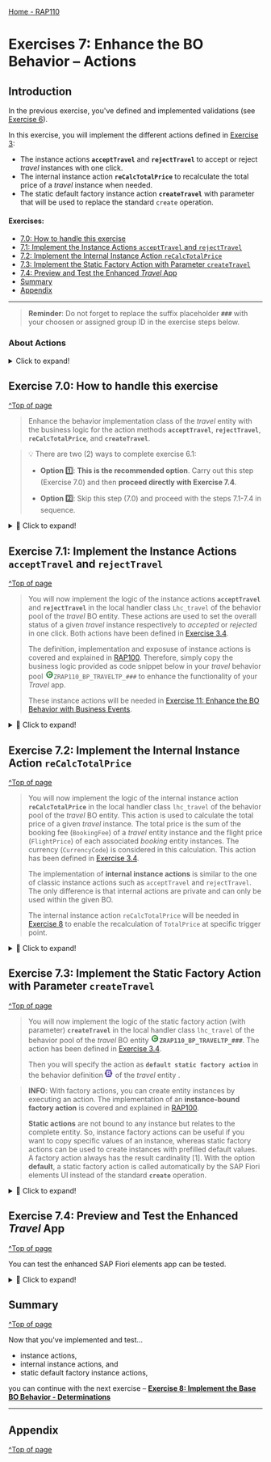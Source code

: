 [Home - RAP110](../../README.md)

# Exercises 7: Enhance the BO Behavior – Actions 

## Introduction

In the previous exercise, you've defined and implemented validations (see [Exercise 6](../ex06/README.md)).

In this exercise, you will implement the different actions defined in [Exercise 3](../ex03/README.md):
- The instance actions **`acceptTravel`** and **`rejectTravel`** to accept or reject _travel_ instances with one click. 
- The internal instance action **`reCalcTotalPrice`** to recalculate the total price of a _travel_ instance when needed. 
- The static default factory instance action **`createTravel`** with parameter that will be used to replace the standard `create` operation.


#### Exercises:
- [7.0: How to handle this exercise](#exercise-70-how-to-handle-this-exercise)
- [7.1: Implement the Instance Actions `acceptTravel` and `rejectTravel`](#exercise-71-implement-the-instance-actions-accepttravel-and-rejecttravel)
- [7.2: Implement the Internal Instance Action `reCalcTotalPrice`](#exercise-72-implement-the-internal-instance-action-recalctotalprice)
- [7.3: Implement the Static Factory Action with Parameter `createTravel`](#exercise-73-implement-the-static-factory-action-with-parameter-createtravel)
- [7.4: Preview and Test the Enhanced _Travel_ App](#exercise-74-preview-and-test-the-enhanced-travel-app)
- [Summary](#summary)
- [Appendix](#appendix)

----

> **Reminder**: Do not forget to replace the suffix placeholder **`###`** with your choosen or assigned group ID in the exercise steps below. 

### About Actions

 <details>
  <summary>Click to expand!</summary>

> In the RAP context, an action is a non-standard operation that change the data of a BO instance. 
> 
> Actions are specified in behavior definitions and implemented in ABAP behavior pools. 
> By default, actions are related to instances of a BO entity. The addition `static` allows you to define a static action that are not bound to any instance but relates to the complete entity.
> 
> Two main categories of actions can be implemented in RAP:  
> - **Non-factory actions**: Defines a RAP action which offers non-standard behavior. The custom logic must be implemented in the RAP handler method `FOR MODIFY`. An action per default relates to a RAP BO entity instance and changes the state of the instance.  An action is related to an instance by default. Non-factory actions can be instance-bound (default) or static.
> - **Factory actions**: Factory actions are used to create RAP BO entity instances. Factory actions can be instance-bound (default) or static. Instance-bound factory actions can copy specific values of an instance. Static factory actions can be used to create instances with prefilled default values.
>
> ℹ **Further reading**: [Actions](https://help.sap.com/viewer/923180ddb98240829d935862025004d6/Cloud/en-US/83bad707a5a241a2ae93953d81d17a6b.html) **|** [CDS BDL - non-standard operations](https://help.sap.com/doc/abapdocu_cp_index_htm/CLOUD/en-US/index.htm?file=abenbdl_nonstandard.htm) **|** [ABAP EML - response_param](https://help.sap.com/doc/abapdocu_cp_index_htm/CLOUD/en-US/index.htm?file=abapeml_response.htm)   
> ℹ **Further reading**: [RAP BO Contract](https://help.sap.com/docs/BTP/923180ddb98240829d935862025004d6/3a402c5cf6a74bc1a1de080b2a7c6978.html) **|** [RAP BO Provider API (derived types, %cid, implicit response parameters,...)](https://help.sap.com/docs/BTP/923180ddb98240829d935862025004d6/2a3da8a5b19e4f6b953e9a11fb5cc747.html?version=Cloud) 

 </details>


## Exercise 7.0: How to handle this exercise

[^Top of page](#)

> Enhance the behavior implementation class of the _travel_ entity with the business logic for the action methods **`acceptTravel`**, **`rejectTravel`**, **`reCalcTotalPrice`**, and **`createTravel`**.

> 💡 There are two (2) ways to complete exercise 6.1:
> 
> - **Option 1️⃣**: **This is the recommended option**. Carry out this step (Exercise 7.0) and then **proceed directly with Exercise 7.4**.
>
> - **Option 2️⃣**: Skip this step (7.0) and proceed with the steps 7.1-7.4 in sequence. 

<details>
  <summary>🔵 Click to expand!</summary>
 
 1. Go to the behavior implementation class of the _travel_ entity ![class](../images/adt_class.png)**ZRAP110_BP_TRAVELTP_###** and adjust it.
 
    For that, replace the whole source code on the **Local Types** tab with the source code provided in the source code document linked below and replace the placeholder **`###`** with your group ID.
    
    ▶📄 **Source code document:** ![class](../images/adt_class.png)[Behavior Implementation Class ZRAP110_BP_TRAVELTP_###](sources/EX07_CLASS_ZRAP110_BP_TRAVELTP.txt)
  
 2. Save ![save icon](../images/adt_save.png) and activate ![activate icon](../images/adt_activate.png) the changes.  

 3. Now, specify the static factory action **`createTravel`** as **default** in the behavior definition of the _travel_ entity ![bdef](../images/adt_bdef.png)**`ZRAP110_R_TRAVELTP_###`**. 
 
    For that, add the keyword **`default`** after the keyword **`static`** as shown on the screenshot below. 
 
    <img src="images/ex702.png" alt="Travel BDEF" width="50%"> 
     
 4. Save ![save icon](../images/adt_save.png) and activate ![activate icon](../images/adt_activate.png) the changes.  
 
    Now, the static default factory action **`createTravel`** will be automatically called by the SAP Fiori elements UI instead of the standard **`create`** operation.
    
 5. You can now **proceed directly with Exercise 7.4**.

</details>

## Exercise 7.1: Implement the Instance Actions `acceptTravel` and `rejectTravel`
[^Top of page](#)

> You will now implement the logic of the instance actions **`acceptTravel`** and **`rejectTravel`** in the local handler class `Lhc_travel` of the behavior pool of the _travel_ BO entity. These actions are used to set the overall status of a given _travel_ instance respectively to _accepted_ or _rejected_ in one click. Both actions have been defined in [Exercise 3.4](../ex03/README.md).
> 
> The definition, implementation and exposuse of instance actions is covered and explained in [RAP100](../../../rap100#exercises). Therefore, simply copy the business logic provided as code snippet below in your _travel_ behavior pool ![ABAP class](../images/adt_class.png)`ZRAP110_BP_TRAVELTP_###` to enhance the functionality of your _Travel_ app.
> 
> These instance actions will be needed in [Exercise 11: Enhance the BO Behavior with Business Events](../ex11/README.md).

<details>
  <summary>🔵 Click to expand!</summary>

### Exercise 7.1.1: Implement the InstanceActions `acceptTravel`

> Implement the action behavior in the local handler method `acceptTravel` of the behavior pool of the _travel_ entity.
 
<details>
  <summary>🟣 Click to expand!</summary>
  
 1. Go to the method **`acceptTravel`** of the local handler class `lhc_travel` in the behavior implementation class ![ABAP class](../images/adt_class.png)**`ZRAP110_BP_TRAVELTP_###`** and replace the empty method implementation with the code provide below. 
 
    Replace all occurences of the placeholder `###` with your group ID.
 
    ```ABAP
    **************************************************************************
    * Instance-bound action acceptTravel
    **************************************************************************
      METHOD acceptTravel.
        MODIFY ENTITIES OF ZRAP110_R_TravelTP_### IN LOCAL MODE
             ENTITY travel
                UPDATE FIELDS ( OverallStatus )
                   WITH VALUE #( FOR key IN keys ( %tky         = key-%tky
                                                   OverallStatus = travel_status-accepted ) ). " 'A' Accepted

        " read changed data for result
        READ ENTITIES OF ZRAP110_R_TravelTP_### IN LOCAL MODE
          ENTITY travel
             ALL FIELDS WITH
             CORRESPONDING #( keys )
           RESULT DATA(travels).

        result = VALUE #( FOR travel IN travels ( %tky = travel-%tky  %param = travel ) ).
      ENDMETHOD.
    ```
 
 2. Save ![save icon](../images/adt_save.png) and activate ![activate icon](../images/adt_activate.png) the changes.  
 
</details> 

### Exercise 7.1.2: Implement the Instance Actions `rejectTravel`

> Implement the action behavior in the local handler method `rejectTravel` of the behavior pool of the _travel_ entity.

<details>
  <summary>🟣 Click to expand!</summary>
  
 1. Go to the method **`rejectTravel`** of the local handler class `lhc_travel` in the behavior implementation class ![ABAP class](../images/adt_class.png)**`ZRAP110_BP_TRAVELTP_###`** and replace the empty method implementation with the code provide below. 
 
    Replace all occurences of the placeholder `###` with your group ID.
 
    ```ABAP
    **************************************************************************
    * Instance-bound action rejectTravel
    **************************************************************************
      METHOD rejectTravel.
        MODIFY ENTITIES OF ZRAP110_R_TravelTP_### IN LOCAL MODE
             ENTITY travel
                UPDATE FIELDS ( OverallStatus )
                   WITH VALUE #( FOR key IN keys ( %tky         = key-%tky
                                                   OverallStatus = travel_status-rejected ) ). " 'X' Rejected

        " read changed data for result
        READ ENTITIES OF ZRAP110_R_TravelTP_### IN LOCAL MODE
          ENTITY travel
             ALL FIELDS WITH
             CORRESPONDING #( keys )
           RESULT DATA(travels).

        result = VALUE #( FOR travel IN travels ( %tky = travel-%tky  %param = travel ) ).
      ENDMETHOD.
    ```
 
 2. Save ![save icon](../images/adt_save.png) and activate ![activate icon](../images/adt_activate.png) the changes.  

</details>

</details>

## Exercise 7.2: Implement the Internal Instance Action `reCalcTotalPrice`
[^Top of page](#)

> You will now implement the logic of the internal instance action **`reCalcTotalPrice`** in the local handler class `lhc_travel` of the behavior pool of the _travel_ BO entity. This action is used to calculate the total price of a given _travel_ instance. The total price is the sum of the booking fee (`BookingFee`) of a _travel_ entity instance and the flight price (`FlightPrice`) of each associated _booking_ entity instances. The currency (`CurrencyCode`) is considered in this calculation. 
> This action has been defined in [Exercise 3.4](../ex03/README.md).
> 
> The implementation of **internal instance actions** is similar to the one of classic instance actions such as `acceptTravel` and `rejectTravel`. The only difference is that internal actions are private and can only be used within the given BO.
> 
> The internal instance action `reCalcTotalPrice` will be needed in [Exercise 8](../ex11/README.md) to enable the recalculation of `TotalPrice` at specific trigger point.

<details>
  <summary>🔵 Click to expand!</summary>
  
 1. Go to the method **`reCalcTotalPrice`** of the local handler class `lhc_travel` in the behavior implementation class ![ABAP class](../images/adt_class.png)**`ZRAP110_BP_TRAVELTP_###`** and replace the empty method implementation with the code provide below. 
 
    > ⚠ Please note: Only few currency codes conversion factors are currently maintained in the present system D23.
 
    Replace all occurences of the placeholder `###` with your group ID.
 
    ```ABAP
    **************************************************************************
    * Internal instance-bound action calculateTotalPrice
    **************************************************************************
      METHOD reCalctotalprice.
         TYPES: BEGIN OF ty_amount_per_currencycode,
                  amount        TYPE /dmo/total_price,
                  currency_code TYPE /dmo/currency_code,
                END OF ty_amount_per_currencycode.

         DATA: amounts_per_currencycode TYPE STANDARD TABLE OF ty_amount_per_currencycode.

         " Read all relevant travel instances.
         READ ENTITIES OF ZRAP110_R_TravelTP_### IN LOCAL MODE
              ENTITY Travel
                 FIELDS ( BookingFee CurrencyCode )
                 WITH CORRESPONDING #( keys )
              RESULT DATA(travels).

         DELETE travels WHERE CurrencyCode IS INITIAL.

         " Read all associated bookings and add them to the total price.
         READ ENTITIES OF ZRAP110_R_TravelTP_### IN LOCAL MODE
           ENTITY Travel BY \_Booking
             FIELDS ( FlightPrice CurrencyCode )
           WITH CORRESPONDING #( travels )
           LINK DATA(booking_links)
           RESULT DATA(bookings).

         LOOP AT travels ASSIGNING FIELD-SYMBOL(<travel>).
           " Set the start for the calculation by adding the booking fee.
           amounts_per_currencycode = VALUE #( ( amount        = <travel>-bookingfee
                                                 currency_code = <travel>-currencycode ) ).

           LOOP AT booking_links INTO DATA(booking_link) USING KEY id WHERE source-%tky = <travel>-%tky.
             " Short dump occurs if link table does not match read table, which must never happen
             DATA(booking) = bookings[ KEY id  %tky = booking_link-target-%tky ].
             COLLECT VALUE ty_amount_per_currencycode( amount        = booking-flightprice
                                                       currency_code = booking-currencycode ) INTO amounts_per_currencycode.
           ENDLOOP.

           DELETE amounts_per_currencycode WHERE currency_code IS INITIAL.

           CLEAR <travel>-TotalPrice.
           LOOP AT amounts_per_currencycode INTO DATA(amount_per_currencycode).
             " If needed do a Currency Conversion
             IF amount_per_currencycode-currency_code = <travel>-CurrencyCode.
               <travel>-TotalPrice += amount_per_currencycode-amount.
             ELSE.
               /dmo/cl_flight_amdp=>convert_currency(
                  EXPORTING
                    iv_amount                   =  amount_per_currencycode-amount
                    iv_currency_code_source     =  amount_per_currencycode-currency_code
                    iv_currency_code_target     =  <travel>-CurrencyCode
                    iv_exchange_rate_date       =  cl_abap_context_info=>get_system_date( )
                  IMPORTING
                    ev_amount                   = DATA(total_booking_price_per_curr)
                 ).
               <travel>-TotalPrice += total_booking_price_per_curr.
             ENDIF.
           ENDLOOP.
         ENDLOOP.

         " write back the modified total_price of travels
         MODIFY ENTITIES OF ZRAP110_R_TravelTP_### IN LOCAL MODE
           ENTITY travel
             UPDATE FIELDS ( TotalPrice )
             WITH CORRESPONDING #( travels ).
                
       ENDMETHOD.
    ```
 
 2. Save ![save icon](../images/adt_save.png) and activate ![activate icon](../images/adt_activate.png) the changes.  
                
</details>
   

## Exercise 7.3: Implement the Static Factory Action with Parameter `createTravel`
[^Top of page](#)

> You will now implement the logic of the static factory action (with parameter) **`createTravel`** in the local handler class `lhc_travel` of the behavior pool of the _travel_ BO entity ![ABAP class](../images/adt_class.png)**`ZRAP110_BP_TRAVELTP_###`**. The action has been defined in [Exercise 3.4](../ex03/README.md). 
> 
> Then you will specify the action as **`default static factory action`** in the behavior definition![bdef](../images/adt_bdef.png) of the _travel_ entity . 
               
> **INFO**: With factory actions, you can create entity instances by executing an action. The implementation of an **instance-bound factory action** is covered and explained in [RAP100](../../../rap100#exercises). 
>                
> **Static actions** are not bound to any instance but relates to the complete entity. So, instance factory actions can be useful if you want to copy specific values of an instance, whereas static factory actions can be used to create instances with prefilled default values. A factory action always has the result cardinality [1]. With the option **default**, a static factory action is called automatically by the SAP Fiori elements UI instead of the standard **`create`** operation.

<details>
  <summary>🔵 Click to expand!</summary>
  
 1. You can have a look at the CDS abstract entity ![ddls](../images/adt_ddls.png)`ZRAP110_A_Create_Travel_###`. It will be used to define the structure of the input parameter.
 
    <details>
     <summary>Have a look at the source code of the abstract entity</summary>
     
      <img src="images/ex701.png" alt="CDS abstract entity" width="50%">  
     
     Below is the formatted source code:
      
      ```ABAP
      @EndUserText.label: 'Parameter for Creating Travel+Booking'
      define abstract entity ZRAP110_A_Create_Travel_###
      {
        @Consumption.valueHelpDefinition: [ { entity: { name: '/DMO/I_Customer_StdVH', element: 'CustomerID' } } ]
        customer_id   : /dmo/customer_id;

        @Consumption.valueHelpDefinition: [ { entity: { name: '/DMO/I_Flight_StdVH', element: 'AirlineID' },
                  additionalBinding: [ { localElement: 'flight_date',   element: 'FlightDate',   usage: #RESULT },
                                       { localElement: 'connection_id', element: 'ConnectionID', usage: #RESULT } ] } ]
        carrier_id    : /dmo/carrier_id;
        @Consumption.valueHelpDefinition: [ { entity : { name: '/DMO/I_Flight_StdVH', element: 'AirlineID' },
                  additionalBinding: [ { localElement: 'flight_date', element: 'FlightDate', usage: #RESULT },
                                       { localElement: 'carrier_id', element: 'AirlineID', usage: #FILTER_AND_RESULT } ] } ]
        connection_id : /dmo/connection_id;
        @Consumption.valueHelpDefinition: [ { entity: { name: '/DMO/I_Flight_StdVH', element: 'AirlineID' },
                  additionalBinding: [ { localElement: 'carrier_id', element: 'AirlineID', usage: #FILTER_AND_RESULT },
                                         { localElement: 'connection_id', element: 'ConnectionID', usage: #FILTER_AND_RESULT } ] } ]
        flight_date   : /dmo/flight_date;
      }
      ```
    </details>
     
 2. Now, go to the method **`createTravel`** of the local handler class `lhc_travel` in the behavior implementation class ![ABAP class](../images/adt_class.png)**`ZRAP110_BP_TRAVELTP_###`** and replace the empty method implementation with the code provide below. 
 
    Replace all occurences of the placeholder `###` with your group ID.
 
    ```ABAP
    **************************************************************************
    * static default factory action createTravel
    **************************************************************************
      METHOD createTravel.

        IF keys IS NOT INITIAL.
          SELECT * FROM /dmo/flight FOR ALL ENTRIES IN @keys WHERE carrier_id    = @keys-%param-carrier_id
                                                             AND   connection_id = @keys-%param-connection_id
                                                             AND   flight_date   = @keys-%param-flight_date
                                                             INTO TABLE @DATA(flights).

          "create travel instances with default bookings
          MODIFY ENTITIES OF ZRAP110_R_TRAVELTP_### IN LOCAL MODE
            ENTITY Travel
              CREATE
                FIELDS ( CustomerID Description )
                  WITH VALUE #( FOR key IN keys ( %cid = key-%cid
                                                  %is_draft = key-%param-%is_draft
                                                  CustomerID = key-%param-customer_id
                                                  Description = 'Own Create Implementation' ) )
              CREATE BY \_Booking
                FIELDS ( CustomerID CarrierID ConnectionID FlightDate FlightPrice CurrencyCode )
                  WITH VALUE #( FOR key IN keys INDEX INTO i
                              ( %cid_ref  = key-%cid
                                %is_draft = key-%param-%is_draft
                                %target   = VALUE #( ( %cid         = i
                                                       %is_draft    = key-%param-%is_draft
                                                       CustomerID   = key-%param-customer_id
                                                       CarrierID    = key-%param-carrier_id
                                                       ConnectionID = key-%param-connection_id
                                                       FlightDate   = key-%param-flight_date
                                                       FlightPrice  = VALUE #( flights[ carrier_id    = key-%param-carrier_id
                                                                                        connection_id = key-%param-connection_id
                                                                                        flight_date   = key-%param-flight_date ]-price OPTIONAL )
                                                       CurrencyCode = VALUE #( flights[ carrier_id    = key-%param-carrier_id
                                                                                        connection_id = key-%param-connection_id
                                                                                        flight_date   = key-%param-flight_date ]-currency_code OPTIONAL )
                              ) ) ) )
          MAPPED mapped.
        ENDIF.

      ENDMETHOD.
     ```
 
 3. Save ![save icon](../images/adt_save.png) and activate ![activate icon](../images/adt_activate.png) the changes.  

 4. Now, specify the static factory action **`createTravel`** as **default** in the behavior definition of the _travel_ entity ![bdef](../images/adt_bdef.png)**`ZRAP110_R_TRAVELTP_###`**. 
 
    Add the keyword **`default`** after the keyword **`static`** as shown on the screenshot below. 
 
    <img src="images/ex702.png" alt="Travel BDEF" width="50%"> 
     
 5. Save ![save icon](../images/adt_save.png) and activate ![activate icon](../images/adt_activate.png) the changes.  
 
    Now, the static default factory action **`createTravel`** will be automatically called by the SAP Fiori elements UI instead of the standard **`create`** operation.
 
</details>

## Exercise 7.4: Preview and Test the Enhanced _Travel_ App
[^Top of page](#)

You can test the enhanced SAP Fiori elements app can be tested. 

 <details>
  <summary>🔵 Click to expand!</summary>

 1. You can either refresh your application in the browser using **F5** if the browser is still open - or go to your service binding **`ZRAP110_UI_TRAVEL_O4_###`** and start the Fiori elements App preview for the **`Travel`** entity set.

 2. Play around. For example,... 
    - Press the buttons _**Accept Travel**_ and _**Reject Travel**_ to change the overall status of _travel_ instances.
    
    - Press the button _**Create**_. The logic of the **`createTravel`** should be called now    
  
    - Create or Edit an existing entry to check the calculation of the total price.

    > ⚠ Please not that the execution of the internal action **`reCalcTotalPrice`** is not yet triggered. Therefore, the total price of a _travel_ instance will not be calculated for now. You will tackle this in the next exercise by implementing the determination **`calculateTotalPrice`**.
  
     After clicking **Create** you will get following pop-up. Here you can select all enties at once. This is pop-up appears due to the key word default.
  
     <img src="images/ex703.png" alt="Preview" width="50%">        
     

</details>                
           
## Summary
[^Top of page](#)

Now that you've implemented and test... 
- instance actions, 
- internal instance actions, and
- static default factory instance actions, 
                
you can continue with the next exercise – **[Exercise 8: Implement the Base BO Behavior - Determinations](../ex08/README.md)**

---

## Appendix
[^Top of page](#)
<!--
Find the full solution source code of all ![tabl](../images/adt_tabl.png)database tables, CDS artefacts ( ![ddls](../images/adt_ddls.png)views,  ![ddlx](../images/adt_ddlx.png)metadata extensions and  ![bdef](../images/adt_bdef.png)behavior), ![class](../images/adt_class.png) ABAP classes, and ![servicebinding](../images/adt_srvb.png) service definition used in this workshop in the [**sources**](../sources) folder. 
  
Don't forget to replace all occurences of the placeholder `###` in the provided source code with your group ID using the ADT _Replace All_ function (_Ctrl+F_).
-->
